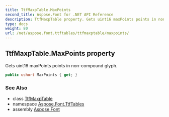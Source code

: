 ```yaml
---
title: TtfMaxpTable.MaxPoints
second_title: Aspose.Font for .NET API Reference
description: TtfMaxpTable property. Gets uint16 maxPoints points in noncompound glyph
type: docs
weight: 80
url: /net/aspose.font.ttftables/ttfmaxptable/maxpoints/
---
```

## TtfMaxpTable.MaxPoints property

Gets uint16 maxPoints points in non-compound glyph.

```csharp
public ushort MaxPoints { get; }
```

### See Also

* class [TtfMaxpTable](../)
* namespace [Aspose.Font.TtfTables](../../ttfmaxptable/)
* assembly [Aspose.Font](../../../)


